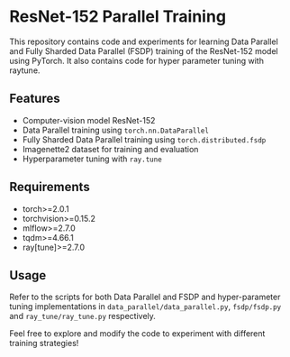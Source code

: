 # ResNet-152 Parallel Training

This repository contains code and experiments for learning Data Parallel and Fully Sharded Data Parallel (FSDP) training of the ResNet-152 model using PyTorch. It also contains code for hyper parameter tuning with raytune.

## Features
- Computer-vision model ResNet-152
- Data Parallel training using `torch.nn.DataParallel`
- Fully Sharded Data Parallel training using `torch.distributed.fsdp`
- Imagenette2 dataset for training and evaluation
- Hyperparameter tuning with `ray.tune`

## Requirements
- torch>=2.0.1
- torchvision>=0.15.2
- mlflow>=2.7.0
- tqdm>=4.66.1
- ray[tune]>=2.7.0

## Usage
Refer to the scripts for both Data Parallel and FSDP and hyper-parameter tuning  implementations in `data_parallel/data_parallel.py`, `fsdp/fsdp.py` and `ray_tune/ray_tune.py` respectively.

Feel free to explore and modify the code to experiment with different training strategies!